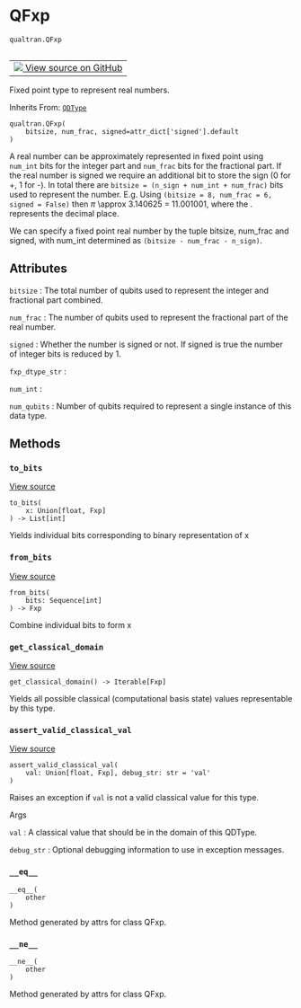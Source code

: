 # QFxp
`qualtran.QFxp`


<table class="tfo-notebook-buttons tfo-api nocontent" align="left">
<td>
  <a target="_blank" href="https://github.com/quantumlib/Qualtran/blob/main/qualtran/_infra/data_types.py#L412-L496">
    <img src="https://www.tensorflow.org/images/GitHub-Mark-32px.png" />
    View source on GitHub
  </a>
</td>
</table>



Fixed point type to represent real numbers.

Inherits From: [`QDType`](../qualtran/QDType.md)

<pre class="devsite-click-to-copy prettyprint lang-py tfo-signature-link">
<code>qualtran.QFxp(
    bitsize, num_frac, signed=attr_dict[&#x27;signed&#x27;].default
)
</code></pre>



<!-- Placeholder for "Used in" -->

A real number can be approximately represented in fixed point using `num_int`
bits for the integer part and `num_frac` bits for the fractional part. If the
real number is signed we require an additional bit to store the sign (0 for
+, 1 for -). In total there are `bitsize = (n_sign + num_int + num_frac)` bits used
to represent the number. E.g. Using `(bitsize = 8, num_frac = 6, signed = False)`
then $\pi$ \approx 3.140625 = 11.001001, where the . represents the decimal place.

We can specify a fixed point real number by the tuple bitsize, num_frac and
signed, with num_int determined as `(bitsize - num_frac - n_sign)`.



<h2 class="add-link">Attributes</h2>

`bitsize`<a id="bitsize"></a>
: The total number of qubits used to represent the integer and
  fractional part combined.

`num_frac`<a id="num_frac"></a>
: The number of qubits used to represent the fractional part of the real number.

`signed`<a id="signed"></a>
: Whether the number is signed or not. If signed is true the
  number of integer bits is reduced by 1.

`fxp_dtype_str`<a id="fxp_dtype_str"></a>
: &nbsp;

`num_int`<a id="num_int"></a>
: &nbsp;

`num_qubits`<a id="num_qubits"></a>
: Number of qubits required to represent a single instance of this data type.




## Methods

<h3 id="to_bits"><code>to_bits</code></h3>

<a target="_blank" class="external" href="https://github.com/quantumlib/Qualtran/blob/main/qualtran/_infra/data_types.py#L454-L458">View source</a>

<pre class="devsite-click-to-copy prettyprint lang-py tfo-signature-link">
<code>to_bits(
    x: Union[float, Fxp]
) -> List[int]
</code></pre>

Yields individual bits corresponding to binary representation of x


<h3 id="from_bits"><code>from_bits</code></h3>

<a target="_blank" class="external" href="https://github.com/quantumlib/Qualtran/blob/main/qualtran/_infra/data_types.py#L460-L464">View source</a>

<pre class="devsite-click-to-copy prettyprint lang-py tfo-signature-link">
<code>from_bits(
    bits: Sequence[int]
) -> Fxp
</code></pre>

Combine individual bits to form x


<h3 id="get_classical_domain"><code>get_classical_domain</code></h3>

<a target="_blank" class="external" href="https://github.com/quantumlib/Qualtran/blob/main/qualtran/_infra/data_types.py#L475-L478">View source</a>

<pre class="devsite-click-to-copy prettyprint lang-py tfo-signature-link">
<code>get_classical_domain() -> Iterable[Fxp]
</code></pre>

Yields all possible classical (computational basis state) values representable by this type.


<h3 id="assert_valid_classical_val"><code>assert_valid_classical_val</code></h3>

<a target="_blank" class="external" href="https://github.com/quantumlib/Qualtran/blob/main/qualtran/_infra/data_types.py#L487-L490">View source</a>

<pre class="devsite-click-to-copy prettyprint lang-py tfo-signature-link">
<code>assert_valid_classical_val(
    val: Union[float, Fxp], debug_str: str = &#x27;val&#x27;
)
</code></pre>

Raises an exception if `val` is not a valid classical value for this type.


Args

`val`
: A classical value that should be in the domain of this QDType.

`debug_str`
: Optional debugging information to use in exception messages.




<h3 id="__eq__"><code>__eq__</code></h3>

<pre class="devsite-click-to-copy prettyprint lang-py tfo-signature-link">
<code>__eq__(
    other
)
</code></pre>

Method generated by attrs for class QFxp.


<h3 id="__ne__"><code>__ne__</code></h3>

<pre class="devsite-click-to-copy prettyprint lang-py tfo-signature-link">
<code>__ne__(
    other
)
</code></pre>

Method generated by attrs for class QFxp.




